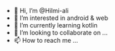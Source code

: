 - 👋 Hi, I’m @Hilmi-ali
- 👀 I’m interested in android & web
- 🌱 I’m currently learning kotlin
- 💞️ I’m looking to collaborate on ...
- 📫 How to reach me ...

<!---
Hilmi-ali/Hilmi-ali is a ✨ special ✨ repository because its `README.md` (this file) appears on your GitHub profile.
You can click the Preview link to take a look at your changes.
--->
